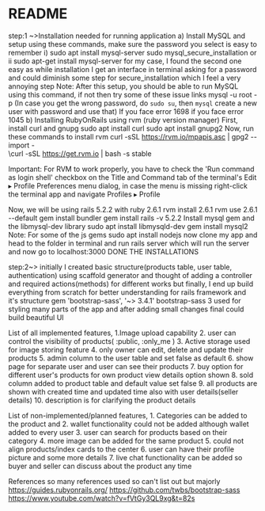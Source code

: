 # README

step:1 ~>Installation needed for running application
a) Install MySQL and setup using these commands, make sure the password you select is easy to remember
    i)  sudo apt install mysql-server 
        sudo mysql_secure_installation
                    or               
    ii  sudo apt-get install mysql-server
for my case, I found the second one easy as while installation I get an interface in terminal asking for a password and could diminish some step  for secure_installation which I feel a very annoying step
Note: After this setup, you should be able to run MySQL using this command, if not then try some of these issue links 
                            mysql -u root -p
(In case you get the wrong password, do `sudo su`, then `mysql` create a new user with password and use that)
          If you face error 1698      if you face error 1045
b) Installing RubyOnRails using rvm (ruby version manager)
   First, install curl and gnupg
        sudo apt install curl
        sudo apt install gnupg2
   Now, run these commands to install rvm
        curl -sSL https://rvm.io/mpapis.asc | gpg2 --import -  
        \curl -sSL https://get.rvm.io | bash -s stable

Important: For RVM to work properly, you have to check the 'Run command as login shell' checkbox on the Title and Command tab of the terminal's Edit ▸ Profile Preferences menu dialog, in case the menu is missing right-click the terminal app and navigate Profiles ▸ Profile 

Now, we will be using rails 5.2.2 with ruby 2.6.1
        rvm install 2.6.1
        rvm use 2.6.1 --default
        gem install bundler
        gem install rails -v 5.2.2
Install mysql gem and the libmysql-dev library
        sudo apt install libmysqld-dev
        gem install mysql2
Note: For some of the js gems
       sudo apt install nodejs
now clone my app and head to the folder in terminal and run
      rails server
which will run the server and now go to 
     localhost:3000
DONE THE INSTALLATIONS

step:2~> initially I created basic structure(products table, user table, authentication) using scaffold generator and thought of adding a controller and required actions(methods) for different works but finally, I end up  build everything from scratch for better understanding for rails framework and it's  structure
gem 'bootstrap-sass', '~> 3.4.1'
bootstrap-sass 3 used for styling many parts of the app 
and after adding small changes final could build beautiful UI 

List of all implemented features,
    1.Image upload capability
    2. user can control the visibility of products( :public, :only_me )
    3. Active storage used for image storing feature
    4. only owner can edit, delete and update their products
    5. admin column to the user table and set false as default
    6. show page for separate user and user can see their products
    7. buy option for different user's products for own product view details option shown
    8. sold column added to product table and default value set false
    9. all products are shown with created time and updated time also with user details(seller details)
    10. description is for clarifying the product details

List of non-implemented/planned features,
    1. Categories can be added to the product and 
    2. wallet functionality could not be added although wallet added to every user
    3. user can search for products based on their category 
    4. more image can be added for the same product
    5. could not align products/index cards to the center 
    6. user can have their profile picture and some more details 
    7. live chat functionality can be added so buyer and seller can discuss about the product any time

References
so many references used so can't list out but majorly 
https://guides.rubyonrails.org/
https://github.com/twbs/bootstrap-sass
https://www.youtube.com/watch?v=fVtGy3QL9xg&t=82s